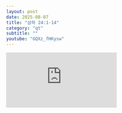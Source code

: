 ```yaml
---
layout: post
date: 2025-08-07
title: "삼하 24:1-14"
category: "qt"
subtitle: ""
youtube: "GQXz_fHKysw"
---
```


<div class="youtube margin-large">
    <iframe src="https://www.youtube.com/embed/GQXz_fHKysw" title="YouTube video player" frameborder="0" allow="accelerometer; autoplay; clipboard-write; encrypted-media; gyroscope; picture-in-picture; web-share" allowfullscreen></iframe>
</div>

